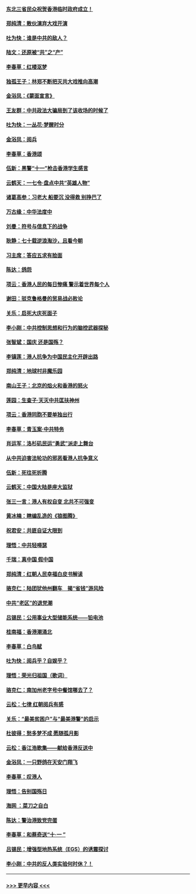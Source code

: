 #### [东北三省民众祝贺香港临时政府成立！](../pages/nsc993/n11571215.md?t=10061755) 
#### [郑纯清：散伙演弃大戏开演](../pages/nsc993/n11570826.md?t=10061755) 
#### [吐为快：谁是中共的敌人？](../pages/nsc993/n11570817.md?t=10061755) 
#### [陆文：还原被“共”之“产”](../pages/nsc993/n11570798.md?t=10061755) 
#### [李春草：红楼沤梦](../pages/nsc993/n11569673.md?t=10061755) 
#### [独孤王子：林郑不断把灭共大戏推向高潮](../pages/nsc993/n11569381.md?t=10061755) 
#### [金浴凤：《蒙面宣言》](../pages/nsc993/n11569368.md?t=10061755) 
#### [王友群：中共政法大骗局到了该收场的时候了](../pages/nsc993/n11568940.md?t=10061755) 
#### [吐为快：一丛花‧梦醒时分](../pages/nsc993/n11567491.md?t=10061755) 
#### [金浴凤：阅兵](../pages/nsc993/n11567454.md?t=10061755) 
#### [李春草：香港颂](../pages/nsc993/n11567444.md?t=10061755) 
#### [伍新：黑警“十一”枪击香港学生感言](../pages/nsc993/n11567426.md?t=10061755) 
#### [云鹤天：一七令‧盘点中共“英雄人物”](../pages/nsc993/n11567091.md?t=10061755) 
#### [诸葛高参：习老大 船要沉 没得救 别挣巴了](../pages/nsc993/n11566976.md?t=10061755) 
#### [万古缘：中华法度中](../pages/nsc993/n11566726.md?t=10061755) 
#### [刘曼：符号与信息下的战争](../pages/nsc993/n11564655.md?t=10061755) 
#### [耿静：七十载逆浪淘沙，且看今朝](../pages/nsc993/n11564520.md?t=10061755) 
#### [习主席：答应五求有脸面](../pages/nsc993/n11563953.md?t=10061755) 
#### [陈达：鸽怨](../pages/nsc993/n11561879.md?t=10061755) 
#### [项云：香港人民的每日惨痛  警示着世界每个人](../pages/nsc993/n11559273.md?t=10061755) 
#### [谢田：驳克鲁格曼的贸易战必败论](../pages/nsc993/n11555840.md?t=10061755) 
#### [关乐：启死大庆死面子](../pages/nsc993/n11556823.md?t=10061755) 
#### [李小刚：中共控制思想和行为的脑控武器探秘](../pages/nsc993/n11556776.md?t=10061755) 
#### [张智斌：国庆  还是国殇？](../pages/nsc993/n11556617.md?t=10061755) 
#### [李镇莲：港人抗争为中国民主化开辟出路](../pages/nsc993/n11556570.md?t=10061755) 
#### [郑纯清：地球村非魔乐园](../pages/nsc993/n11555415.md?t=10061755) 
#### [南山王子：北京的焰火和香港的怒火](../pages/nsc993/n11555318.md?t=10061755) 
#### [莲园：生查子·天灭中共匡扶神州](../pages/nsc993/n11555302.md?t=10061755) 
#### [项云：香港同胞不要单独出行](../pages/nsc993/n11555276.md?t=10061755) 
#### [李春草：青玉案‧中共特务](../pages/nsc993/n11552356.md?t=10061755) 
#### [肖运军：洛杉矶民运“勇武”派走上舞台](../pages/nsc993/n11551595.md?t=10061755) 
#### [从中共迫害法轮功的邪恶看港人抗争意义](../pages/nsc993/n11540858.md?t=10061755) 
#### [伍新：死往死折腾](../pages/nsc993/n11550174.md?t=10061755) 
#### [云鹤天：中国大陆是座大监狱](../pages/nsc993/n11550155.md?t=10061755) 
#### [张三一言：港人有权自变 北共不可强变](../pages/nsc993/n11550132.md?t=10061755) 
#### [黄冰楠：瞎编乱造的《狼图腾》](../pages/nsc993/n11550082.md?t=10061755) 
#### [祝君安：共匪自证大限到](../pages/nsc993/n11550041.md?t=10061755) 
#### [理悟：中共轻嘚瑟](../pages/nsc993/n11547978.md?t=10061755) 
#### [千瑞：真中国 假中国](../pages/nsc993/n11547865.md?t=10061755) 
#### [郑纯清：红朝人民幸福白皮书解读](../pages/nsc993/n11547499.md?t=10061755) 
#### [骆克仁：陆团犹他州翻车　揭“省钱”游风险](../pages/nsc993/n11546977.md?t=10061755) 
#### [中共“老区”的退党潮](../pages/nsc993/n11545995.md?t=10061755) 
#### [吕锡民：公用事业大型储能系统——铅电池](../pages/nsc993/n11545701.md?t=10061755) 
#### [桂南福：香港潮涌北](../pages/nsc993/n11545682.md?t=10061755) 
#### [李春草：白鸟赋](../pages/nsc993/n11545663.md?t=10061755) 
#### [吐为快：阅兵乎？自娱乎？](../pages/nsc993/n11545625.md?t=10061755) 
#### [理悟：荣光归祖国（歌词）](../pages/nsc993/n11545616.md?t=10061755) 
#### [骆克仁：南加州老字号中餐馆哪去了？](../pages/nsc993/n11545120.md?t=10061755) 
#### [云松：七律 红朝阅兵有感](../pages/nsc993/n11542394.md?t=10061755) 
#### [关乐：“最美贫困户”与“最美港警”的启示](../pages/nsc993/n11542252.md?t=10061755) 
#### [杜彼得：愁多梦不成 愿随孤月影](../pages/nsc993/n11540296.md?t=10061755) 
#### [云松：香江浩歌集——献给香港反送中](../pages/nsc993/n11540149.md?t=10061755) 
#### [金浴凤：一只野鸽在天安门翔飞](../pages/nsc993/n11540280.md?t=10061755) 
#### [李春草：叹港人](../pages/nsc993/n11540119.md?t=10061755) 
#### [理悟：告别国殇日](../pages/nsc993/n11539610.md?t=10061755) 
#### [海网 ：菜刀之自白](../pages/nsc993/n11539597.md?t=10061755) 
#### [陈达：警治港致党完蛋](../pages/nsc993/n11538127.md?t=10061755) 
#### [李春草：和蔡奇送“十·一 ”](../pages/nsc993/n11537810.md?t=10061755) 
#### [吕锡民：增强型地热系统（EGS）的诱震探讨](../pages/nsc993/n11537765.md?t=10061755) 
#### [李小刚：中共的反人类实验何时休？！](../pages/nsc993/n11537669.md?t=10061755) 

----
#### [ >>> 更早内容 <<< ](../indexes/nsc993-earlier.md)
